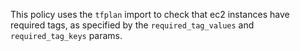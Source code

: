 This policy uses the `tfplan` import to check that ec2 instances have required tags, 
as specified by the `required_tag_values` and `required_tag_keys` params.

